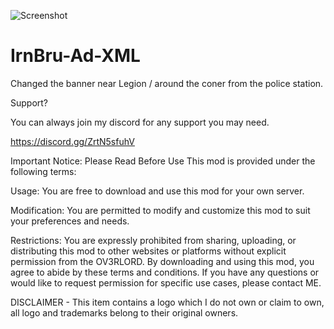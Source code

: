 ![Screenshot]([https://i.ibb.co/NF84xQF/Screenshot-2024-03-21-021511.png](https://i.ibb.co/VCt0XhD/Screenshot-2024-03-22-002337.png))

# IrnBru-Ad-XML

Changed the banner near Legion / around the coner from the police station. 

Support?

You can always join my discord for any support you may need.

https://discord.gg/ZrtN5sfuhV

Important Notice: Please Read Before Use
This mod is provided under the following terms:

Usage: You are free to download and use this mod for your own server.

Modification: You are permitted to modify and customize this mod to suit your preferences and needs.

Restrictions: You are expressly prohibited from sharing, uploading, or distributing this mod to other websites or platforms without explicit permission from the OV3RLORD. By downloading and using this mod, you agree to abide by these terms and conditions. If you have any questions or would like to request permission for specific use cases, please contact ME.

DISCLAIMER -
This item contains a logo which I do not own or claim to own, all logo and trademarks belong to their original owners.
